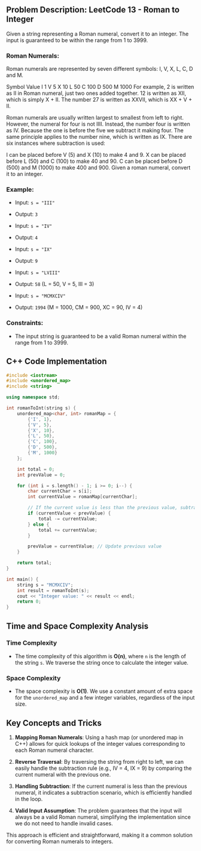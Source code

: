 ## Problem Description: LeetCode 13 - Roman to Integer

Given a string representing a Roman numeral, convert it to an integer. The input is guaranteed to be within the range from 1 to 3999.

### Roman Numerals:
Roman numerals are represented by seven different symbols: I, V, X, L, C, D and M.

Symbol       Value
I             1
V             5
X             10
L             50
C             100
D             500
M             1000
For example, 2 is written as II in Roman numeral, just two ones added together. 12 is written as XII, which is simply X + II. The number 27 is written as XXVII, which is XX + V + II.

Roman numerals are usually written largest to smallest from left to right. However, the numeral for four is not IIII. Instead, the number four is written as IV. Because the one is before the five we subtract it making four. The same principle applies to the number nine, which is written as IX. There are six instances where subtraction is used:

I can be placed before V (5) and X (10) to make 4 and 9. 
X can be placed before L (50) and C (100) to make 40 and 90. 
C can be placed before D (500) and M (1000) to make 400 and 900.
Given a roman numeral, convert it to an integer.

### Example:
- Input: `s = "III"`
- Output: `3`

- Input: `s = "IV"`
- Output: `4`

- Input: `s = "IX"`
- Output: `9`

- Input: `s = "LVIII"`
- Output: `58` (L = 50, V = 5, III = 3)

- Input: `s = "MCMXCIV"`
- Output: `1994` (M = 1000, CM = 900, XC = 90, IV = 4)

### Constraints:
- The input string is guaranteed to be a valid Roman numeral within the range from 1 to 3999.

## C++ Code Implementation

```cpp
#include <iostream>
#include <unordered_map>
#include <string>

using namespace std;

int romanToInt(string s) {
    unordered_map<char, int> romanMap = {
        {'I', 1},
        {'V', 5},
        {'X', 10},
        {'L', 50},
        {'C', 100},
        {'D', 500},
        {'M', 1000}
    };

    int total = 0;
    int prevValue = 0;

    for (int i = s.length() - 1; i >= 0; i--) {
        char currentChar = s[i];
        int currentValue = romanMap[currentChar];

        // If the current value is less than the previous value, subtract it
        if (currentValue < prevValue) {
            total -= currentValue;
        } else {
            total += currentValue;
        }

        prevValue = currentValue; // Update previous value
    }

    return total;
}

int main() {
    string s = "MCMXCIV";
    int result = romanToInt(s);
    cout << "Integer value: " << result << endl;
    return 0;
}
```

## Time and Space Complexity Analysis

### Time Complexity
- The time complexity of this algorithm is **O(n)**, where `n` is the length of the string `s`. We traverse the string once to calculate the integer value.

### Space Complexity
- The space complexity is **O(1)**. We use a constant amount of extra space for the `unordered_map` and a few integer variables, regardless of the input size.

## Key Concepts and Tricks

1. **Mapping Roman Numerals**: Using a hash map (or unordered map in C++) allows for quick lookups of the integer values corresponding to each Roman numeral character.

2. **Reverse Traversal**: By traversing the string from right to left, we can easily handle the subtraction rule (e.g., IV = 4, IX = 9) by comparing the current numeral with the previous one.

3. **Handling Subtraction**: If the current numeral is less than the previous numeral, it indicates a subtraction scenario, which is efficiently handled in the loop.

4. **Valid Input Assumption**: The problem guarantees that the input will always be a valid Roman numeral, simplifying the implementation since we do not need to handle invalid cases.

This approach is efficient and straightforward, making it a common solution for converting Roman numerals to integers.
